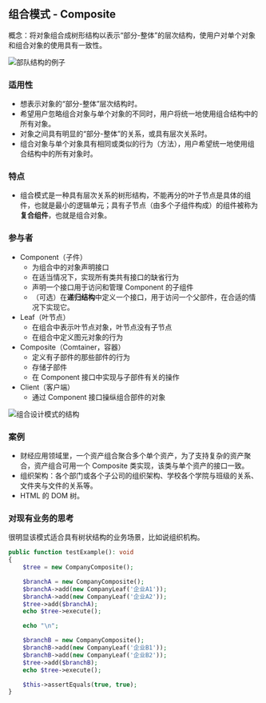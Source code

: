 ## 组合模式 - Composite

概念：将对象组合成树形结构以表示“部分-整体”的层次结构，使用户对单个对象和组合对象的使用具有一致性。

![部队结构的例子](assets/设计模式/live-example.png)

### 适用性

- 想表示对象的“部分-整体”层次结构时。
- 希望用户忽略组合对象与单个对象的不同时，用户将统一地使用组合结构中的所有对象。
- 对象之间具有明显的“部分-整体”的关系，或具有层次关系时。
- 组合对象与单个对象具有相同或类似的行为（方法），用户希望统一地使用组合结构中的所有对象时。

### 特点

- 组合模式是一种具有层次关系的树形结构，不能再分的叶子节点是具体的组件，也就是最小的逻辑单元；具有子节点（由多个子组件构成）的组件被称为**复合组件**，也就是组合对象。

### 参与者

- Component（子件）
    - 为组合中的对象声明接口
    - 在适当情况下，实现所有类共有接口的缺省行为
    - 声明一个接口用于访问和管理 Component 的子组件
    - （可选）在**递归结构**中定义一个接口，用于访问一个父部件，在合适的情况下实现它。
- Leaf（叶节点）
    - 在组合中表示叶节点对象，叶节点没有子节点
    - 在组合中定义图元对象的行为
- Composite（Comtainer，容器）
    - 定义有子部件的那些部件的行为
    - 存储子部件
    - 在 Component 接口中实现与子部件有关的操作
- Client（客户端）
    - 通过 Component 接口操纵组合部件的对象

![组合设计模式的结构](assets/设计模式/structure-zh.png)

### 案例

- 财经应用领域里，一个资产组合聚合多个单个资产，为了支持复杂的资产聚合，资产组合可用一个 Composite 类实现，该类与单个资产的接口一致。
- 组织架构：各个部门或各个子公司的组织架构、学校各个学院与班级的关系、文件夹与文件的关系等。
- HTML 的 DOM 树。

### 对现有业务的思考

很明显该模式适合具有树状结构的业务场景，比如说组织机构。

```php
public function testExample(): void
{
    $tree = new CompanyComposite();

    $branchA = new CompanyComposite();
    $branchA->add(new CompanyLeaf('企业A1'));
    $branchA->add(new CompanyLeaf('企业A2'));
    $tree->add($branchA);
    echo $tree->execute();

    echo "\n";

    $branchB = new CompanyComposite();
    $branchB->add(new CompanyLeaf('企业B1'));
    $branchB->add(new CompanyLeaf('企业B2'));
    $tree->add($branchB);
    echo $tree->execute();

    $this->assertEquals(true, true);
}
```
